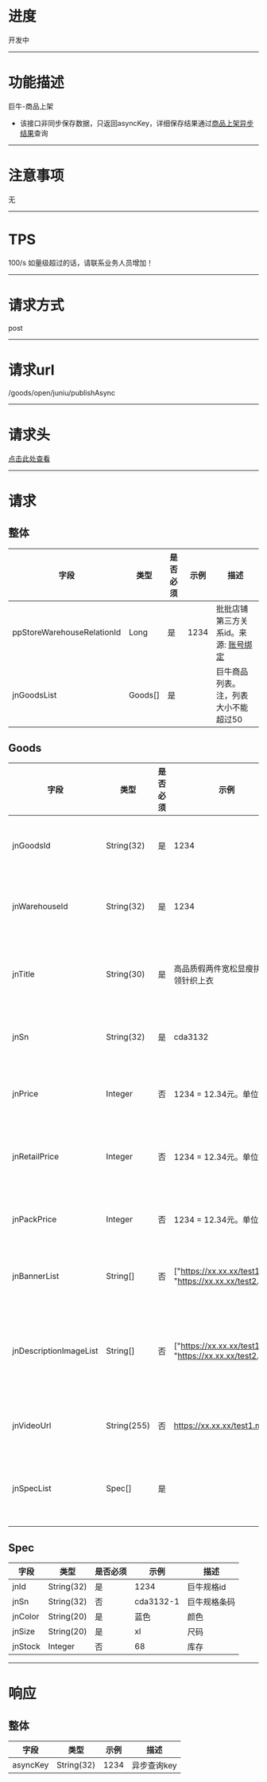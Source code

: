 # 进度
开发中

---

# 功能描述
巨牛-商品上架
- 该接口非同步保存数据，只返回asyncKey，详细保存结果通过[商品上架异步结果](./商品上架异步结果.md)查询

---

# 注意事项
无

---

# TPS
100/s 如量级超过的话，请联系业务人员增加！

---

# 请求方式
post

---

# 请求url
/goods/open/juniu/publishAsync

---

# 请求头
[点击此处查看](../请求头部及签名方式.md)

---

# 请求
## 整体
| 字段            | 类型         |是否必须| 示例                              | 描述                              | 
| -------------- | ------------ | ---- | --------------------------------- | --------------------------------- |
| ppStoreWarehouseRelationId | Long | 是 | 1234                            | 批批店铺第三方关系id。来源: [账号绑定](./账号绑定.md) |
| jnGoodsList    | Goods[]      | 是   |                                   | 巨牛商品列表。注，列表大小不能超过50   |


## Goods
| 字段            | 类型         |是否必须| 示例                              | 描述                              | 
| -------------- | ------------ | ---- | --------------------------------- | --------------------------------- |
| jnGoodsId        | String(32)   | 是   | 1234                             | 巨牛商品id                         |
| jnWarehouseId    | String(32)   | 是   | 1234                             | 巨牛仓库id                         |
| jnTitle          | String(30)   | 是   | 高品质假两件宽松显瘦拼色V领针织上衣    | 巨牛商品标题                       |
| jnSn             | String(32)   | 是   | cda3132                          | 巨牛款号                           |
| jnPrice          | Integer      | 否   | 1234 = 12.34元。单位是分           | 巨牛销售价                         |
| jnRetailPrice    | Integer      | 否   | 1234 = 12.34元。单位是分           | 巨牛拿货价                         |
| jnPackPrice      | Integer      | 否   | 1234 = 12.34元。单位是分           | 巨牛打包价                         |
| jnBannerList     | String[]     | 否   | ["https://xx.xx.xx/test1.jpg", "https://xx.xx.xx/test2.jpg"]           | 图片列表                         |
| jnDescriptionImageList | String[] | 否 | ["https://xx.xx.xx/test1.jpg", "https://xx.xx.xx/test2.jpg"]           | 货品描述图片列表                  |
| jnVideoUrl       | String(255)  | 否   | https://xx.xx.xx/test1.mp4       | 视频地址                           |
| jnSpecList       | Spec[]       | 是   |                                  | 颜色尺码列表                        |


## Spec
| 字段            | 类型         |是否必须| 示例                            | 描述                              | 
| -------------- | ------------ | ---- | ------------------------------- | --------------------------------- |
| jnId           | String(32)   | 是   |  1234                            | 巨牛规格id                         |
| jnSn           | String(32)   | 否   | cda3132-1                        | 巨牛规格条码                        |
| jnColor        | String(20)   | 是   | 蓝色                              | 颜色                              |
| jnSize         | String(20)   | 是   | xl                               | 尺码                              |
| jnStock        | Integer      | 否   | 68                               | 库存                              |

---

# 响应
## 整体
| 字段            | 类型         | 示例                              | 描述                               | 
| -------------- | ------------ | -------------------------------- | --------------------------------- |
| asyncKey       | String(32)   | 1234                             | 异步查询key                        |
